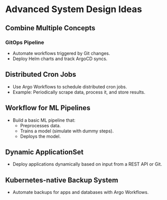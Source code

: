 # Advanced System Design Ideas

## Combine Multiple Concepts

### GitOps Pipeline

- Automate workflows triggered by Git changes.
- Deploy Helm charts and track ArgoCD syncs.

## Distributed Cron Jobs

- Use Argo Workflows to schedule distributed cron jobs.
- Example: Periodically scrape data, process it, and store results.

## Workflow for ML Pipelines

- Build a basic ML pipeline that:
  - Preprocesses data.
  - Trains a model (simulate with dummy steps).
  - Deploys the model.

## Dynamic ApplicationSet

- Deploy applications dynamically based on input from a REST API or Git.

## Kubernetes-native Backup System

- Automate backups for apps and databases with Argo Workflows.
